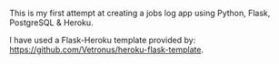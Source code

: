 This is my first attempt at creating a jobs log app using Python, Flask, PostgreSQL & Heroku.

 I have used a Flask-Heroku template provided by: https://github.com/Vetronus/heroku-flask-template.

